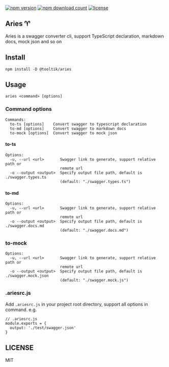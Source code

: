 [![npm version](https://img.shields.io/npm/v/@tooltik/aries.svg)](https://www.npmjs.com/package/@tooltik/aries) [![npm download count](https://img.shields.io/npm/dt/@tooltik/aries.svg)](https://www.npmjs.com/package/@tooltik/aries) [![license](https://img.shields.io/npm/l/@tooltik/aries.svg)](LICENSE) 

## Aries ♈️
Aries is a swagger converter cli, support TypeScript declaration, markdown docs, mock json and so on

## Install
```
npm install -D @tooltik/aries
```

## Usage
```
aries <command> [options]
```

### Command options
```
Commands:
  to-ts [options]    Convert swagger to typescript declaration
  to-md [options]    Convert swagger to markdown docs
  to-mock [options]  Convert swagger to mock json
```

#### to-ts
```
Options:
  -u, --url <url>       Swagger link to generate, support relative path or
                        remote url
  -o --output <output>  Specify output file path, default is ./swagger.types.ts
                        (default: "./swagger.types.ts")
```

#### to-md
```
Options:
  -u, --url <url>       Swagger link to generate, support relative path or
                        remote url
  -o --output <output>  Specify output file path, default is ./swagger.docs.md
                        (default: "./swagger.docs.md")
```

### to-mock
```
Options:
  -u, --url <url>       Swagger link to generate, support relative path or
                        remote url
  -o --output <output>  Specify output file path, default is ./swagger.mock.json
                        (default: "./swagger.mock.js")
```

### .ariesrc.js
Add `.ariesrc.js` in your project root directory, support all options in command. e.g.

```
// .ariesrc.js
module.exports = {
  output: './test/swagger.json'
}
```

## LICENSE
MIT